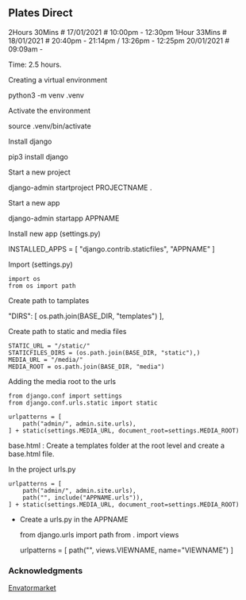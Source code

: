 ## Plates Direct

2Hours 30Mins # 17/01/2021 # 10:00pm - 12:30pm
1Hour 33Mins # 18/01/2021 # 20:40pm - 21:14pm / 13:26pm - 12:25pm
20/01/2021 # 09:09am - 

Time: 2.5 hours.

Creating a virtual environment

   python3 -m venv .venv

Activate the environment

   source .venv/bin/activate

Install django

   pip3 install django

Start a new project

   django-admin startproject PROJECTNAME .

Start a new app

   django-admin startapp APPNAME

Install new app (settings.py)

   INSTALLED_APPS = [
        "django.contrib.staticfiles",
        "APPNAME"
    ]

Import (settings.py)

    import os
    from os import path

Create path to tamplates

   "DIRS": [
            os.path.join(BASE_DIR, "templates")
    ],

Create path to static and media files

    STATIC_URL = "/static/"
    STATICFILES_DIRS = (os.path.join(BASE_DIR, "static"),)
    MEDIA_URL = "/media/"
    MEDIA_ROOT = os.path.join(BASE_DIR, "media")

Adding the media root to the urls

    from django.conf import settings
    from django.conf.urls.static import static

    urlpatterns = [
        path("admin/", admin.site.urls),
    ] + static(settings.MEDIA_URL, document_root=settings.MEDIA_ROOT)


base.html : Create a templates folder at the root level and create a base.html file.

In the project urls.py

    urlpatterns = [
        path("admin/", admin.site.urls),
        path("", include("APPNAME.urls")),
    ] + static(settings.MEDIA_URL, document_root=settings.MEDIA_ROOT)

- Create a urls.py in the APPNAME

    from django.urls import path
    from . import views

    urlpatterns = [
        path("", views.VIEWNAME, name="VIEWNAME")
    ] 


### Acknowledgments

[Envatormarket](https://themeforest.net/category/template-kits/elementor)
